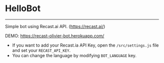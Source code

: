 # HelloBot
---
Simple bot using Recast.ai API. (https://recast.ai/)

DEMO: https://recast-olivier-bot.herokuapp.com/

- If you want to add your Recast.ia API Key, open the `/src/settings.js` file and set your `RECAST_API_KEY`.
- You can change the language by modifying `BOT_LANGUAGE` key.
